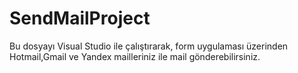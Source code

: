 # SendMailProject

Bu dosyayı Visual Studio ile çalıştırarak, form uygulaması üzerinden Hotmail,Gmail ve Yandex mailleriniz ile mail gönderebilirsiniz.

